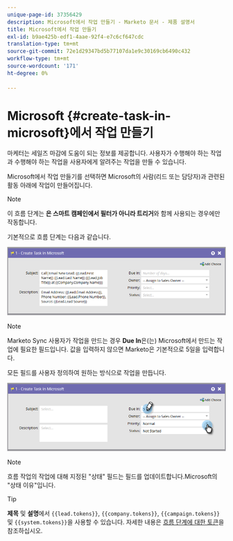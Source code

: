```yaml
---
unique-page-id: 37356429
description: Microsoft에서 작업 만들기 - Marketo 문서 - 제품 설명서
title: Microsoft에서 작업 만들기
exl-id: b9ae425b-edf1-4aae-92f4-e7c6cf647cdc
translation-type: tm+mt
source-git-commit: 72e1d29347bd5b77107da1e9c30169cb6490c432
workflow-type: tm+mt
source-wordcount: '171'
ht-degree: 0%

---
```


# Microsoft {#create-task-in-microsoft}에서 작업 만들기

마케터는 세일즈 마감에 도움이 되는 정보를 제공합니다. 사용자가 수행해야 하는 작업과 수행해야 하는 작업을 사용자에게 알려주는 작업을 만들 수 있습니다.

Microsoft에서 작업 만들기를 선택하면 Microsoft의 사람(리드 또는 담당자)과 관련된 활동 아래에 작업이 만들어집니다.

>[!NOTE]
>
>이 흐름 단계는 **은 스마트 캠페인에서 필터가 아니라 트리거**&#x200B;와 함께 사용되는 경우에만 작동합니다.

기본적으로 흐름 단계는 다음과 같습니다.

![](assets/msd1.png)

>[!NOTE]
>
>Marketo Sync 사용자가 작업을 만드는 경우 **Due In**&#x200B;은(는) Microsoft에서 만드는 작업에 필요한 필드입니다. 값을 입력하지 않으면 Marketo은 기본적으로 5일을 입력합니다.

모든 필드를 사용자 정의하여 원하는 방식으로 작업을 만듭니다.

![](assets/msd2.png)

>[!NOTE]
>
>흐름 작업의 작업에 대해 지정된 &quot;상태&quot; 필드는 필드를 업데이트합니다.Microsoft의 &quot;상태 이유&quot;입니다.

>[!TIP]
>
>**제목** 및 **설명**&#x200B;에서 `{{lead.tokens}}`, `{{company.tokens}}`, `{{campaign.tokens}}` 및 `{{system.tokens}}`을 사용할 수 있습니다. 자세한 내용은 [흐름 단계에 대한 토큰](/help/marketo/product-docs/core-marketo-concepts/smart-campaigns/flow-actions/use-tokens-in-flow-steps.md)을 참조하십시오.
